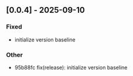 ## [0.0.4] - 2025-09-10

### Fixed
- initialize version baseline

### Other
- 95b88fc fix(release): initialize version baseline

